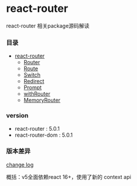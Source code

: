 # react-router

react-router 相关package源码解读

### 目录

- [react-router](https://github.com/ReactTraining/react-router/tree/master/packages/react-router)
  - [Router](./react-router/Router.md)
  - [Route](./react-router/Route.md)
  - [Switch](./react-router/Switch.md)
  - [Redirect](./react-router/Redirect.md)
  - [Prompt](./react-router/Prompt.md)
  - [withRouter](./react-router/withRouter.md)
  - [MemoryRouter](./react-router/MemoryRouter.md)

### version

- react-router : 5.0.1 
- react-router-dom : 5.0.1  

### 版本差异

[change log](https://github.com/ReactTraining/react-router/releases)

概括：v5全面依赖react 16+，使用了新的 context api
